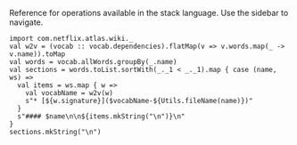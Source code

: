 
Reference for operations available in the stack language. Use the sidebar to navigate.

```wiki.script
import com.netflix.atlas.wiki._
val w2v = (vocab :: vocab.dependencies).flatMap(v => v.words.map(_ -> v.name)).toMap
val words = vocab.allWords.groupBy(_.name)
val sections = words.toList.sortWith(_._1 < _._1).map { case (name, ws) =>
  val items = ws.map { w =>
    val vocabName = w2v(w)
    s"* [${w.signature}]($vocabName-${Utils.fileName(name)})"
  }
  s"#### $name\n\n${items.mkString("\n")}\n"
}
sections.mkString("\n")
```
